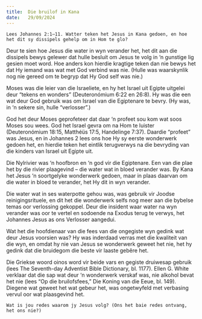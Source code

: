 ```yaml
---
title:  Die bruilof in Kana
date:   29/09/2024
---
```


`Lees Johannes 2:1–11. Watter teken het Jesus in Kana gedoen, en hoe het dit sy dissipels gehelp om in Hom te glo?`

Deur te sien hoe Jesus die water in wyn verander het, het dit aan die dissipels bewys gelewer dat hulle besluit om Jesus te volg in ‘n gunstige lig gesien moet word. Hoe anders kon hierdie kragtige teken dan nie bewys het dat Hy iemand was wat met God verbind was nie. (Hulle was waarskynlik nog nie gereed om te begryp dat Hy God self was nie.)

Moses was die leier van die Israeliete, en hy het Israel uit Egipte uitgelei deur “tekens en wonders” (Deuteronómium 6:22 en 26:8). Hy was die een wat deur God gebruik was om Israel van die Egiptenare te bevry. (Hy was, in ‘n sekere sin, hulle “verlosser”.)

God het deur Moses geprofeteer dat daar ‘n profeet sou kom wat soos Moses sou wees. God het Israel gevra om na Hom te luister (Deuteronómium 18:15, Matthéüs 17:5, Handelinge 7:37). Daardie “profeet” was Jesus, en in Johannes 2 lees ons hoe Hy sy eerste wonderwerk gedoen het, en hierdie teken het eintlik terugverwys na die bevryding van die kinders van Israel uit Egipte uit.

Die Nylrivier was ‘n hoofbron en ‘n god vir die Egiptenare. Een van die plae het by die rivier plaagevind – die water wat in bloed verander was. By Kana het Jesus ‘n soortgelyke wonderwerk gedoen, maar in plaas daarvan om die water in bloed te verander, het Hy dit in wyn verander.

Die water wat in ses waterpotte gehou was, was gebruik vir Joodse reinigingsrituele, en dit het die wonderwerk selfs nog meer aan die bybelse temas oor verlossing gekoppel. Deur die insident waar water na wyn verander was oor te vertel en sodoende na Exodus terug te verwys, het Johannes Jesus as ons Verlosser aangedui.

Wat het die hoofdienaar van die fees van die ongegiste wyn gedink wat deur Jesus voorsien was? Hy was inderdaad verras met die kwaliteit van die wyn, en omdat hy nie van Jesus se wonderwerk geweet het nie, het hy gedink dat die bruidegom die beste vir laaste gebêre het.

Die Griekse woord oinos word vir beide vars en gegiste druiwesap gebruik (lees The Seventh-day Adventist Bible Dictionary, bl. 1177). Ellen G. White verklaar dat die sap wat deur ‘n wonderwerk verskaf was, nie alkohol bevat het nie (lees “Op die bruilofsfees,” Die Koning van die Eeue, bl. 149). Diegene wat geweet het wat gebeur het, was ongetwyfeld met verbasing vervul oor wat plaasgevind het.

`Wat is jou redes waarom jy Jesus volg? (Ons het baie redes ontvang, het ons nie?)`